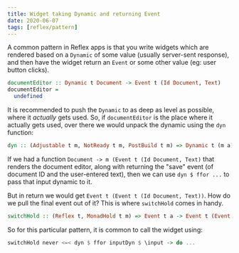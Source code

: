 ```yaml
---
title: Widget taking Dynamic and returning Event
date: 2020-06-07
tags: [reflex/pattern]
---
```


A common pattern in Reflex apps is that you write widgets which are rendered based on a `Dynamic` of some value (usually server-sent response), and then have the widget return an `Event` or some other value (eg: user button clicks).

```haskell
documentEditor :: Dynamic t Document -> Event t (Id Document, Text)
documentEditor = 
  undefined
```

It is recommended to push the `Dynamic` to as deep as level as possible, where it *actually* gets used. So, if `documentEditor` is the place where it actually gets used, over there we would unpack the dynamic using the `dyn` function:

```haskell
dyn :: (Adjustable t m, NotReady t m, PostBuild t m) => Dynamic t (m a) -> m (Event t a)
```

If we had a function `Document -> m (Event t (Id Document, Text)` that renders the document editor, along with returning the "save" event (of document ID and the user-entered text), then we can use `dyn $ ffor ...` to pass that input dynamic to it.

But in return we would get `Event t (Event t (Id Document, Text))`. How do we pull the final event out of it? This is where `switchHold` comes in handy.

```haskell
switchHold :: (Reflex t, MonadHold t m) => Event t a -> Event t (Event t a) -> m (Event t a)
```

So for this particular pattern, it is common to call the widget using:

```haskell
switchHold never <=< dyn $ ffor inputDyn $ \input -> do ...
```
